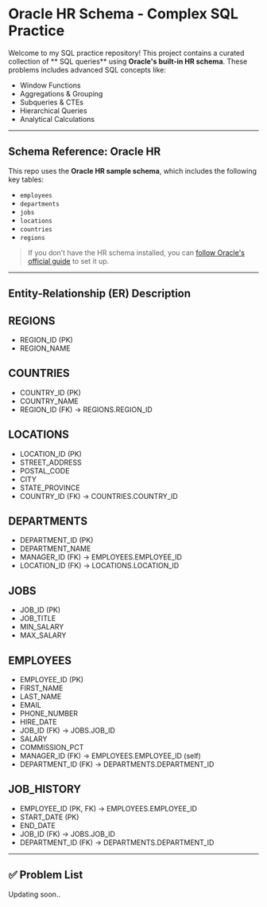 #  Oracle HR Schema - Complex SQL Practice

Welcome to my SQL practice repository! This project contains a curated collection of ** SQL queries** using **Oracle's built-in HR schema**. These problems includes advanced SQL concepts like:

- Window Functions
- Aggregations & Grouping
- Subqueries & CTEs
- Hierarchical Queries
- Analytical Calculations

---

##  Schema Reference: Oracle HR

This repo uses the **Oracle HR sample schema**, which includes the following key tables:

- `employees`
- `departments`
- `jobs`
- `locations`
- `countries`
- `regions`

> If you don’t have the HR schema installed, you can [follow Oracle's official guide](https://docs.oracle.com/en/database/oracle/oracle-database/19/comsc/installing-sample-schemas.html) to set it up.

---

## Entity-Relationship (ER) Description 

REGIONS
-------
- REGION_ID (PK)
- REGION_NAME

COUNTRIES
---------
- COUNTRY_ID (PK)
- COUNTRY_NAME
- REGION_ID (FK) → REGIONS.REGION_ID

LOCATIONS
---------
- LOCATION_ID (PK)
- STREET_ADDRESS
- POSTAL_CODE
- CITY
- STATE_PROVINCE
- COUNTRY_ID (FK) → COUNTRIES.COUNTRY_ID

DEPARTMENTS
-----------
- DEPARTMENT_ID (PK)
- DEPARTMENT_NAME
- MANAGER_ID (FK) → EMPLOYEES.EMPLOYEE_ID
- LOCATION_ID (FK) → LOCATIONS.LOCATION_ID

JOBS
----
- JOB_ID (PK)
- JOB_TITLE
- MIN_SALARY
- MAX_SALARY

EMPLOYEES
---------
- EMPLOYEE_ID (PK)
- FIRST_NAME
- LAST_NAME
- EMAIL
- PHONE_NUMBER
- HIRE_DATE
- JOB_ID (FK) → JOBS.JOB_ID
- SALARY
- COMMISSION_PCT
- MANAGER_ID (FK) → EMPLOYEES.EMPLOYEE_ID (self)
- DEPARTMENT_ID (FK) → DEPARTMENTS.DEPARTMENT_ID

JOB_HISTORY
-----------
- EMPLOYEE_ID (PK, FK) → EMPLOYEES.EMPLOYEE_ID
- START_DATE (PK)
- END_DATE
- JOB_ID (FK) → JOBS.JOB_ID
- DEPARTMENT_ID (FK) → DEPARTMENTS.DEPARTMENT_ID

---

## ✅ Problem List
Updating soon..